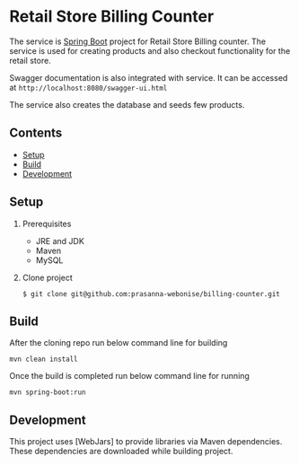 # Retail Store Billing Counter

The service is [Spring Boot] project for Retail Store Billing counter. The service is used for creating products and 
also checkout functionality for the retail store.

Swagger documentation is also integrated with service. It can be accessed at 
`http://localhost:8080/swagger-ui.html`  

The service also creates the database and seeds few products.

[Spring Boot]: http://projects.spring.io/spring-boot/

## Contents

- [Setup](#setup)
- [Build](#build)
- [Development](#development)

## Setup

1. Prerequisites
    
    - JRE and JDK  
    - Maven 
    - MySQL

2. Clone project

    `$ git clone git@github.com:prasanna-webonise/billing-counter.git`
    
## Build

After the cloning repo run below command line for building   
```
mvn clean install 
```
Once the build is completed run below command line for running
```
mvn spring-boot:run 
```

## Development

This project uses [WebJars] to provide libraries via Maven dependencies. These dependencies are downloaded 
while building project. 